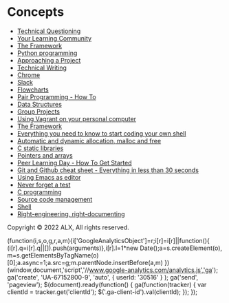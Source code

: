 Concepts
========

*   [Technical Questioning](/concepts/100006)
*   [Your Learning Community](/concepts/100001)
*   [The Framework](/concepts/559)
*   [Python programming](/concepts/550)
*   [Approaching a Project](/concepts/350)
*   [Technical Writing](/concepts/225)
*   [Chrome](/concepts/224)
*   [Slack](/concepts/221)
*   [Flowcharts](/concepts/130)
*   [Pair Programming - How To](/concepts/121)
*   [Data Structures](/concepts/120)
*   [Group Projects](/concepts/111)
*   [Using Vagrant on your personal computer](/concepts/81)
*   [The Framework](/concepts/75)
*   [Everything you need to know to start coding your own shell](/concepts/64)
*   [Automatic and dynamic allocation, malloc and free](/concepts/62)
*   [C static libraries](/concepts/61)
*   [Pointers and arrays](/concepts/60)
*   [Peer Learning Day - How To Get Started](/concepts/58)
*   [Git and Github cheat sheet - Everything in less than 30 seconds](/concepts/57)
*   [Using Emacs as editor](/concepts/54)
*   [Never forget a test](/concepts/47)
*   [C programming](/concepts/26)
*   [Source code management](/concepts/22)
*   [Shell](/concepts/9)
*   [Right-engineering, right-documenting](/concepts/6)

Copyright © 2022 ALX, All rights reserved.

(function(i,s,o,g,r,a,m){i\['GoogleAnalyticsObject'\]=r;i\[r\]=i\[r\]||function(){ (i\[r\].q=i\[r\].q||\[\]).push(arguments)},i\[r\].l=1\*new Date();a=s.createElement(o), m=s.getElementsByTagName(o)\[0\];a.async=1;a.src=g;m.parentNode.insertBefore(a,m) })(window,document,'script','//www.google-analytics.com/analytics.js','ga'); ga('create', 'UA-67152800-9', 'auto', { userId: '30516' } ); ga('send', 'pageview'); $(document).ready(function() { ga(function(tracker) { var clientId = tracker.get('clientId'); $('.ga-client-id').val(clientId); }); });
